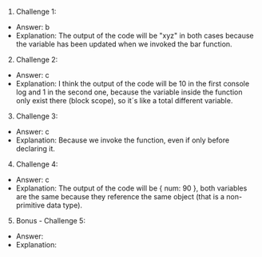 1. Challenge 1:
  - Answer: b
  - Explanation: The output of the code will be "xyz" in both cases because the variable has been updated when we invoked the bar function.



2. Challenge 2:
  - Answer: c 
  - Explanation: I think the output of the code will be 10 in the first console log and 1 in the second one, because the variable inside the function only exist there (block scope), so it´s like a total different variable.


3. Challenge 3:
  - Answer: c
  - Explanation: Because we invoke the function, even if only before declaring it.


4. Challenge 4:
  - Answer: c
  - Explanation: The output of the code will be { num: 90 }, both variables are the same because they reference the same object (that is a non-primitive data type).


5. Bonus - Challenge 5:
  - Answer:
  - Explanation:

